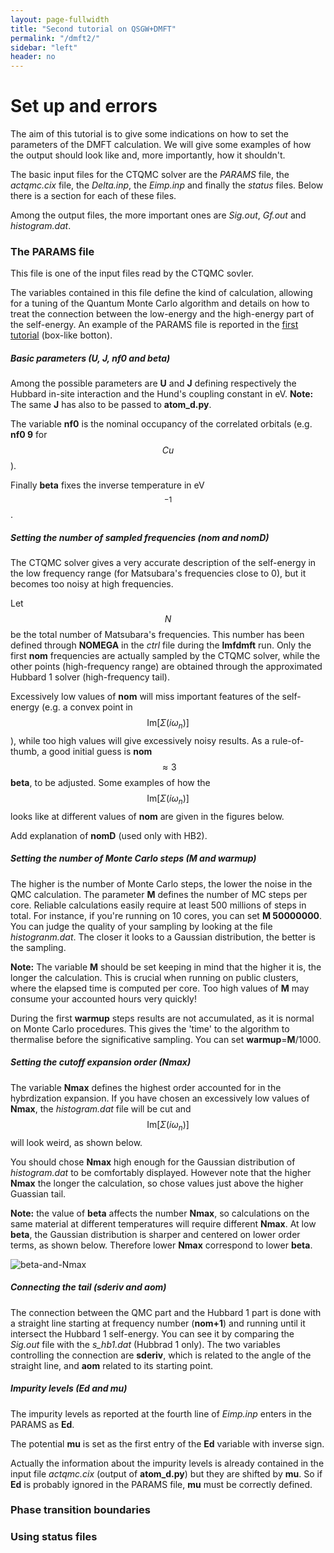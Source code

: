 ```yaml
---
layout: page-fullwidth
title: "Second tutorial on QSGW+DMFT"
permalink: "/dmft2/"
sidebar: "left"
header: no
---
```


# Set up and errors
The aim of this tutorial is to give some indications on how to set the parameters of the DMFT calculation.
We will give some examples of how the output should look like and, more importantly, how it shouldn't.

The basic input files for the CTQMC solver are the *PARAMS* file, the *actqmc.cix* file, the *Delta.inp*, the *Eimp.inp* and finally the *status* files.
Below there is a section for each of these files. 

Among the output files, the more important ones are *Sig.out*, *Gf.out* and *histogram.dat*.

### The PARAMS file 
This file is one of the input files read by the CTQMC sovler.

The variables contained in this file define the kind of calculation, allowing for a tuning of the Quantum Monte Carlo algorithm and details on how to treat the connection between the low-energy and the high-energy part of the self-energy. 
An example of the PARAMS file is reported in the [first tutorial](https://lordcephei.github.io/dmft1) (box-like botton). 

##### _**Basic parameters (U, J, nf0 and beta)**_
Among the possible parameters are **U** and **J** defining respectively the Hubbard in-site interaction and the Hund's coupling constant in eV. 
**Note:** The same **J** has also to be passed to **atom_d.py**.

The variable **nf0** is the nominal occupancy of the correlated orbitals (e.g. **nf0    9** for $$Cu$$).  

Finally **beta** fixes the inverse temperature in eV$$^{-1}$$.

##### _**Setting the number of sampled frequencies (nom and nomD)**_
The CTQMC solver gives a very accurate description of the self-energy in the low frequency range (for Matsubara's frequencies close to 0), but it becomes too noisy at high frequencies.

Let $$N$$ be the total number of Matsubara's frequencies. This number has been defined through **NOMEGA** in the *ctrl* file during the **lmfdmft** run. Only the first **nom** frequencies are actually sampled by the CTQMC solver, while the other points (high-frequency range) are obtained through the approximated Hubbard 1 solver (high-frequency tail).

Excessively low values of **nom** will miss important features of the self-energy (e.g. a convex point in $$\text{Im}[\Sigma(i\omega_n)]$$), while too high values will give excessively noisy results.
As a rule-of-thumb, a good initial guess is **nom** $$\approx 3$$ **beta**, to be adjusted.
Some examples of how the $$\text{Im}[\Sigma(i\omega_n)]$$ looks like at different values of **nom** are given in the figures below.

Add explanation of **nomD** (used only with HB2).

##### _**Setting the number of Monte Carlo steps (M and warmup)**_
The higher is the number of Monte Carlo steps, the lower the noise in the QMC calculation. 
The parameter **M** defines the number of MC steps per core. 
Reliable calculations easily require at least 500 millions of steps in total.
For instance, if you're running on 10 cores, you can set **M   50000000**.
You can judge the quality of your sampling by looking at the file *histogranm.dat*. The closer it looks to a Gaussian distribution, the better is the sampling.

**Note:** The variable **M** should be set keeping in mind that the higher it is, the longer the calculation. This is crucial when running on public clusters, where the elapsed time is computed per core. Too high values of **M** may consume your accounted hours very quickly!

During the first **warmup** steps results are not accumulated, as it is normal on Monte Carlo procedures. This gives the 'time' to the algorithm to thermalise before the significative sampling.
You can set **warmup**=**M**/1000. 

##### _**Setting the cutoff expansion order (Nmax)**_
The variable **Nmax** defines the highest order accounted for in the hybrdization expansion. 
If you have chosen an excessively low values of **Nmax**, the *histogram.dat* file will be cut and $$\text{Im}[\Sigma(i\omega_n)]$$ will look weird, as shown below.

You should chose **Nmax** high enough for the Gaussian distribution of *histogram.dat* to be comfortably displayed. However note that the higher **Nmax** the longer the calculation, so chose values just above the higher Guassian tail.

**Note:** the value of **beta** affects the number **Nmax**, so calculations on the same material at different temperatures will require different **Nmax**. At low **beta**, the Gaussian distribution is sharper and centered on lower order terms, as shown below. Therefore lower **Nmax** correspond to lower **beta**. 

![beta-and-Nmax](https://lordcephei.github.io/assets/img/beta-histogram.png)

##### _**Connecting the tail (sderiv and aom)**_
The connection between the QMC part and the Hubbard 1 part is done with a straight line starting at frequency number (**nom+1**) and running until it intersect the Hubbard 1 self-energy.
You can see it by comparing the *Sig.out* file with the *s_hb1.dat* (Hubbrad 1 only).
The two variables controlling the connection are **sderiv**, which is related to the angle of the straight line, and **aom** related to its starting point.

##### _**Impurity levels (Ed and mu)**_
The impurity levels as reported at the fourth line of *Eimp.inp* enters in the PARAMS as **Ed**. 

The potential **mu** is set as the first entry of the **Ed** variable with inverse sign. 

Actually the information about the impurity levels is already contained in the input file *actqmc.cix* (output of **atom_d.py**) but they are shifted by **mu**. So if **Ed** is probably ignored in the PARAMS file, **mu** must be correctly  defined.   

### Phase transition boundaries
 
### Using status files
